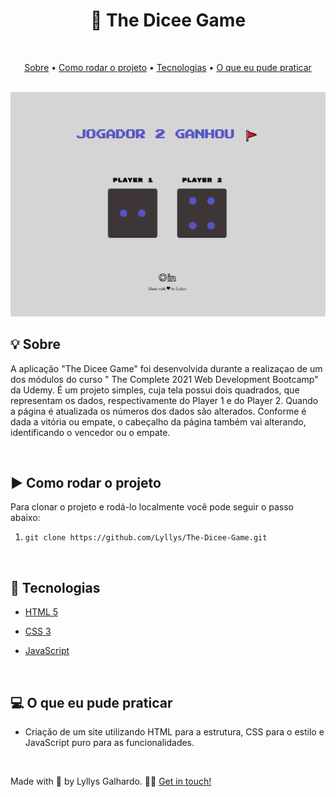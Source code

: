<h1 align="center">🎲 The Dicee Game</h1>

<br />

<p align="center">
 <a href="#sobre">Sobre</a> •
 <a href="#rodarProjeto">Como rodar o projeto</a> •
 <a href="#tecnologias">Tecnologias</a> • 
 <a href="#aprendizado">O que eu pude praticar</a>  
</p>

<br />

<img src="https://github.com/Lyllys/The-Dicee-Game/blob/main/tela.png" alt="Tela do projeto">

<br />

<h2 id="sobre">💡 Sobre</h2>

A aplicação "The Dicee Game" foi desenvolvida durante a realizaçao de um dos módulos do curso " The Complete 2021 Web Development Bootcamp" da Udemy. É um projeto simples, cuja tela possui dois quadrados, que representam os dados, respectivamente do Player 1 e do Player 2. Quando a página é atualizada os números dos dados são alterados. Conforme é dada a vitória ou empate, o cabeçalho da página também vai alterando, identificando o vencedor ou o empate. 
 
<br />

<h2 id="rodarProjeto">▶ Como rodar o projeto</h2>
Para clonar o projeto e rodá-lo localmente você pode seguir o passo abaixo:

1. `git clone https://github.com/Lyllys/The-Dicee-Game.git`

<br />

<h2 id="tecnologias">🚀 Tecnologias</h2>

* [HTML 5](https://developer.mozilla.org/pt-BR/docs/Web/HTML)

* [CSS 3](https://developer.mozilla.org/pt-BR/docs/Web/CSS)

* [JavaScript](https://developer.mozilla.org/pt-BR/docs/Web/JavaScript)

<br />

<h2 id="aprendizado">💻 O que eu pude praticar</h2>

* Criação de um site utilizando HTML para a estrutura, CSS para o estilo e JavaScript puro para as funcionalidades. 

<br />

Made with 💜 by Lyllys Galhardo. 👋🏽 [Get in touch!](https://www.linkedin.com/in/lyllysgalhardo)

